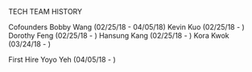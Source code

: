 TECH TEAM HISTORY

Cofounders
Bobby Wang (02/25/18 - 04/05/18)
Kevin Kuo (02/25/18 - )
Dorothy Feng (02/25/18 - )
Hansung Kang (02/25/18 - )
Kora Kwok (03/24/18 - )

First Hire
Yoyo Yeh (04/05/18 - )
